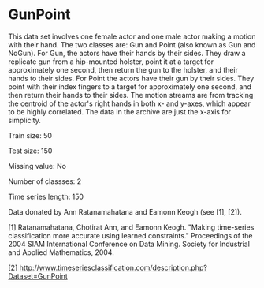 # GunPoint

This data set involves one female actor and one male actor making a motion with their hand. The two classes are: Gun and Point (also known as Gun and NoGun). For Gun, the actors have their hands by their sides. They draw a replicate gun from a hip-mounted holster, point it at a target for approximately one second, then return the gun to the holster, and their hands to their sides. For Point the actors have their gun by their sides. They point with their index fingers to a target for approximately one second, and then return their hands to their sides. The motion streams are from tracking the centroid of the actor's right hands in both x- and y-axes, which appear to be highly correlated. The data in the archive are just the x-axis for simplicity. 

Train size: 50

Test size: 150

Missing value: No

Number of classses: 2

Time series length: 150

Data donated by Ann Ratanamahatana and Eamonn Keogh (see [1], [2]).

[1] Ratanamahatana, Chotirat Ann, and Eamonn Keogh. "Making time-series classification more accurate using learned constraints." Proceedings of the 2004 SIAM International Conference on Data Mining. Society for Industrial and Applied Mathematics, 2004.

[2] http://www.timeseriesclassification.com/description.php?Dataset=GunPoint